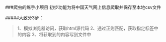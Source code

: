 ###爬虫的练手小项目
初步功能为将中国天气网上信息爬取并保存至本地csv文件

#####大致分3步： 
>1、模拟浏览器访问，获取html源代码 
>2、通过正则匹配，获取指定标签中的内容 
>3、将获取到的内容写到文件中
